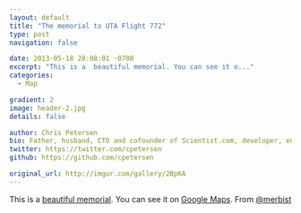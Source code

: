 ```yaml
---
layout: default
title: "The memorial to UTA Flight 772"
type: post
navigation: false

date: 2013-05-18 20:08:01 -0700
excerpt: "This is a  beautiful memorial. You can see it o..."
categories:
  - Map

gradient: 2
image: header-2.jpg
details: false

author: Chris Petersen
bio: Father, husband, CTO and cofounder of Scientist.com, developer, entrepreneur and technologist.
twitter: https://twitter.com/cpetersen
github: https://github.com/cpetersen

original_url: http://imgur.com/gallery/2BpKA
---
```



This is a  [beautiful memorial](http://imgur.com/gallery/2BpKA). You can see it on  [Google Maps](https://maps.google.com/maps?q=16.864882,11.953737&hl=en&ll=16.865508,11.953994&spn=0.004887,0.007939&sll=37.0625,-95.677068&sspn=33.160552,65.039063&t=h&z=17&iwloc=A). From  [@merbist](https://twitter.com/merbist/status/335701424321216513) 
